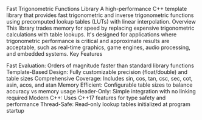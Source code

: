 Fast Trigonometric Functions Library
A high-performance C++ template library that provides fast trigonometric and inverse trigonometric functions using precomputed lookup tables (LUTs) with linear interpolation.
Overview
This library trades memory for speed by replacing expensive trigonometric calculations with table lookups. It's designed for applications where trigonometric performance is critical and approximate results are acceptable, such as real-time graphics, game engines, audio processing, and embedded systems.
Key Features

Fast Evaluation: Orders of magnitude faster than standard library functions
Template-Based Design: Fully customizable precision (float/double) and table sizes
Comprehensive Coverage: Includes sin, cos, tan, csc, sec, cot, asin, acos, and atan
Memory Efficient: Configurable table sizes to balance accuracy vs memory usage
Header-Only: Simple integration with no linking required
Modern C++: Uses C++17 features for type safety and performance
Thread-Safe: Read-only lookup tables initialized at program startup
